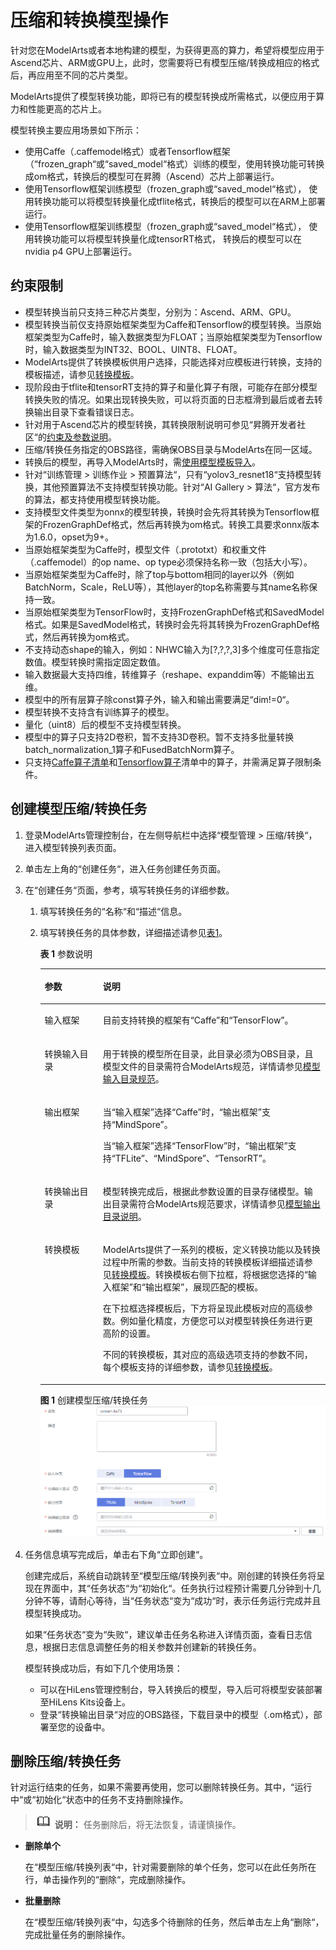 # 压缩和转换模型操作<a name="modelarts_23_0107"></a>

针对您在ModelArts或者本地构建的模型，为获得更高的算力，希望将模型应用于Ascend芯片、ARM或GPU上，此时，您需要将已有模型压缩/转换成相应的格式后，再应用至不同的芯片类型。

ModelArts提供了模型转换功能，即将已有的模型转换成所需格式，以便应用于算力和性能更高的芯片上。

模型转换主要应用场景如下所示：

-   使用Caffe（.caffemodel格式）或者Tensorflow框架（“frozen\_graph“或“saved\_model“格式）训练的模型，使用转换功能可转换成om格式，转换后的模型可在昇腾（Ascend）芯片上部署运行。
-   使用Tensorflow框架训练模型（frozen\_graph或“saved\_model“格式）， 使用转换功能可以将模型转换量化成tflite格式，转换后的模型可以在ARM上部署运行。
-   使用Tensorflow框架训练模型（frozen\_graph或“saved\_model“格式）， 使用转换功能可以将模型转换量化成tensorRT格式， 转换后的模型可以在nvidia p4 GPU上部署运行。

## 约束限制<a name="section16868162912128"></a>

-   模型转换当前只支持三种芯片类型，分别为：Ascend、ARM、GPU。
-   模型转换当前仅支持原始框架类型为Caffe和Tensorflow的模型转换。当原始框架类型为Caffe时，输入数据类型为FLOAT；当原始框架类型为Tensorflow时，输入数据类型为INT32、BOOL、UINT8、FLOAT。
-   ModelArts提供了转换模板供用户选择，只能选择对应模板进行转换，支持的模板描述，请参见[转换模板](转换模板.md)。
-   现阶段由于tflite和tensorRT支持的算子和量化算子有限，可能存在部分模型转换失败的情况。如果出现转换失败，可以将页面的日志框滑到最后或者去转换输出目录下查看错误日志。
-   针对用于Ascend芯片的模型转换，其转换限制说明可参见“昇腾开发者社区“的[约束及参数说明](https://support.huaweicloud.com/mcg-atlas200dkappc32/atlasmc_05_0003.html)。
-   压缩/转换任务指定的OBS路径，需确保OBS目录与ModelArts在同一区域。
-   转换后的模型，再导入ModelArts时，需[使用模型模板导入](从模板中选择元模型.md)。
-   针对“训练管理 \> 训练作业 \> 预置算法“，只有“yolov3\_resnet18“支持模型转换，其他预置算法不支持模型转换功能。针对“AI Gallery \> 算法“，官方发布的算法，都支持使用模型转换功能。
-   支持模型文件类型为onnx的模型转换，转换时会先将其转换为Tensorflow框架的FrozenGraphDef格式，然后再转换为om格式。转换工具要求onnx版本为1.6.0，opset为9+。
-   当原始框架类型为Caffe时，模型文件（.prototxt）和权重文件（.caffemodel）的op name、op type必须保持名称一致（包括大小写）。
-   当原始框架类型为Caffe时，除了top与bottom相同的layer以外（例如BatchNorm，Scale，ReLU等），其他layer的top名称需要与其name名称保持一致。
-   当原始框架类型为TensorFlow时，支持FrozenGraphDef格式和SavedModel 格式。如果是SavedModel格式，转换时会先将其转换为FrozenGraphDef格式，然后再转换为om格式。
-   不支持动态shape的输入，例如：NHWC输入为\[?,?,?,3\]多个维度可任意指定数值。模型转换时需指定固定数值。
-   输入数据最大支持四维，转维算子（reshape、expanddim等）不能输出五维。
-   模型中的所有层算子除const算子外，输入和输出需要满足“dim!=0“。
-   模型转换不支持含有训练算子的模型。
-   量化（uint8）后的模型不支持模型转换。
-   模型中的算子只支持2D卷积，暂不支持3D卷积。暂不支持多批量转换batch\_normalization\_1算子和FusedBatchNorm算子。
-   只支持[Caffe算子清单](https://support.huaweicloud.com/opl-atlas500app/atlasoperator_09_0004.html)和[Tensorflow算子](https://support.huaweicloud.com/opl-atlas500app/atlasoperator_09_0005.html)清单中的算子，并需满足算子限制条件。

## 创建模型压缩/转换任务<a name="section19166537203616"></a>

1.  登录ModelArts管理控制台，在左侧导航栏中选择“模型管理 \>  压缩/转换“，进入模型转换列表页面。
2.  单击左上角的“创建任务“，进入任务创建任务页面。
3.  在“创建任务“页面，参考，填写转换任务的详细参数。
    1.  填写转换任务的“名称“和“描述“信息。
    2.  填写转换任务的具体参数，详细描述请参见[表1](#table365172905220)。

        **表 1**  参数说明

        <a name="table365172905220"></a>
        <table><thead align="left"><tr id="row165162935216"><th class="cellrowborder" valign="top" width="20.39%" id="mcps1.2.3.1.1"><p id="p1766172965210"><a name="p1766172965210"></a><a name="p1766172965210"></a>参数</p>
        </th>
        <th class="cellrowborder" valign="top" width="79.61%" id="mcps1.2.3.1.2"><p id="p1466729145210"><a name="p1466729145210"></a><a name="p1466729145210"></a>说明</p>
        </th>
        </tr>
        </thead>
        <tbody><tr id="row16632985213"><td class="cellrowborder" valign="top" width="20.39%" headers="mcps1.2.3.1.1 "><p id="p16230113165212"><a name="p16230113165212"></a><a name="p16230113165212"></a>输入框架</p>
        </td>
        <td class="cellrowborder" valign="top" width="79.61%" headers="mcps1.2.3.1.2 "><p id="p1922903165210"><a name="p1922903165210"></a><a name="p1922903165210"></a>目前支持转换的框架有<span class="parmname" id="parmname19454141825912"><a name="parmname19454141825912"></a><a name="parmname19454141825912"></a>“Caffe”</span>和<span class="parmname" id="parmname623032025915"><a name="parmname623032025915"></a><a name="parmname623032025915"></a>“TensorFlow”</span>。</p>
        </td>
        </tr>
        <tr id="row136613294525"><td class="cellrowborder" valign="top" width="20.39%" headers="mcps1.2.3.1.1 "><p id="p132291931185218"><a name="p132291931185218"></a><a name="p132291931185218"></a>转换输入目录</p>
        </td>
        <td class="cellrowborder" valign="top" width="79.61%" headers="mcps1.2.3.1.2 "><p id="p820818312522"><a name="p820818312522"></a><a name="p820818312522"></a>用于转换的模型所在目录，此目录必须为OBS目录，且模型文件的目录需符合ModelArts规范，详情请参见<a href="模型输入目录规范.md">模型输入目录规范</a>。</p>
        </td>
        </tr>
        <tr id="row138213335529"><td class="cellrowborder" valign="top" width="20.39%" headers="mcps1.2.3.1.1 "><p id="p1582183313527"><a name="p1582183313527"></a><a name="p1582183313527"></a>输出框架</p>
        </td>
        <td class="cellrowborder" valign="top" width="79.61%" headers="mcps1.2.3.1.2 "><p id="p9822173315527"><a name="p9822173315527"></a><a name="p9822173315527"></a>当<span class="parmname" id="parmname13701301338"><a name="parmname13701301338"></a><a name="parmname13701301338"></a>“输入框架”</span>选择<span class="parmname" id="parmname184212618118"><a name="parmname184212618118"></a><a name="parmname184212618118"></a>“Caffe”</span>时，<span class="parmname" id="parmname849085731"><a name="parmname849085731"></a><a name="parmname849085731"></a>“输出框架”</span>支持<span class="parmname" id="parmname826554513"><a name="parmname826554513"></a><a name="parmname826554513"></a>“MindSpore”</span>。</p>
        <p id="p194541537615"><a name="p194541537615"></a><a name="p194541537615"></a>当<span class="parmname" id="parmname137611821839"><a name="parmname137611821839"></a><a name="parmname137611821839"></a>“输入框架”</span>选择<span class="parmname" id="parmname1238713441618"><a name="parmname1238713441618"></a><a name="parmname1238713441618"></a>“TensorFlow”</span>时，<span class="parmname" id="parmname8690679314"><a name="parmname8690679314"></a><a name="parmname8690679314"></a>“输出框架”</span>支持<span class="parmname" id="parmname1539316141422"><a name="parmname1539316141422"></a><a name="parmname1539316141422"></a>“TFLite”</span>、<span class="parmname" id="parmname3520155517117"><a name="parmname3520155517117"></a><a name="parmname3520155517117"></a>“MindSpore”</span>、<span class="parmname" id="parmname94541212923"><a name="parmname94541212923"></a><a name="parmname94541212923"></a>“TensorRT”</span>。</p>
        </td>
        </tr>
        <tr id="row19822143316528"><td class="cellrowborder" valign="top" width="20.39%" headers="mcps1.2.3.1.1 "><p id="p382216334525"><a name="p382216334525"></a><a name="p382216334525"></a>转换输出目录</p>
        </td>
        <td class="cellrowborder" valign="top" width="79.61%" headers="mcps1.2.3.1.2 "><p id="p382253355214"><a name="p382253355214"></a><a name="p382253355214"></a>模型转换完成后，根据此参数设置的目录存储模型。输出目录需符合ModelArts规范要求，详情请参见<a href="模型输出目录说明.md">模型输出目录说明</a>。</p>
        </td>
        </tr>
        <tr id="row206881843165813"><td class="cellrowborder" valign="top" width="20.39%" headers="mcps1.2.3.1.1 "><p id="p13688154315583"><a name="p13688154315583"></a><a name="p13688154315583"></a>转换模板</p>
        </td>
        <td class="cellrowborder" valign="top" width="79.61%" headers="mcps1.2.3.1.2 "><p id="p194811312000"><a name="p194811312000"></a><a name="p194811312000"></a>ModelArts提供了一系列的模板，定义转换功能以及转换过程中所需的参数。当前支持的转换模板详细描述请参见<a href="转换模板.md">转换模板</a>。转换模板右侧下拉框，将根据您选择的<span class="parmname" id="parmname26581054025"><a name="parmname26581054025"></a><a name="parmname26581054025"></a>“输入框架”</span>和<span class="parmname" id="parmname20267357828"><a name="parmname20267357828"></a><a name="parmname20267357828"></a>“输出框架”</span>，展现匹配的模板。</p>
        <p id="p197710264017"><a name="p197710264017"></a><a name="p197710264017"></a>在下拉框选择模板后，下方将呈现此模板对应的高级参数。例如量化精度，方便您可以对模型转换任务进行更高阶的设置。</p>
        <p id="p86044571502"><a name="p86044571502"></a><a name="p86044571502"></a>不同的转换模板，其对应的高级选项支持的参数不同，每个模板支持的详细参数，请参见<a href="转换模板.md">转换模板</a>。</p>
        </td>
        </tr>
        </tbody>
        </table>

        **图 1**  创建模型压缩/转换任务<a name="fig17781525135210"></a>  
        ![](figures/创建模型压缩-转换任务.png "创建模型压缩-转换任务")

4.  任务信息填写完成后，单击右下角“立即创建“。

    创建完成后，系统自动跳转至“模型压缩/转换列表“中。刚创建的转换任务将呈现在界面中，其“任务状态“为“初始化“。任务执行过程预计需要几分钟到十几分钟不等，请耐心等待，当“任务状态“变为“成功“时，表示任务运行完成并且模型转换成功。

    如果“任务状态“变为“失败“，建议单击任务名称进入详情页面，查看日志信息，根据日志信息调整任务的相关参数并创建新的转换任务。

    模型转换成功后，有如下几个使用场景：

    -   可以在HiLens管理控制台，导入转换后的模型，导入后可将模型安装部署至HiLens Kits设备上。
    -   登录“转换输出目录“对应的OBS路径，下载目录中的模型（.om格式），部署至您的设备中。


## 删除压缩/转换任务<a name="section1242118461436"></a>

针对运行结束的任务，如果不需要再使用，您可以删除转换任务。其中，“运行中“或“初始化“状态中的任务不支持删除操作。

>![](public_sys-resources/icon-note.gif) **说明：** 
>任务删除后，将无法恢复，请谨慎操作。

-   **删除单个**

    在“模型压缩/转换列表“中，针对需要删除的单个任务，您可以在此任务所在行，单击操作列的“删除“，完成删除操作。

-   **批量删除**

    在“模型压缩/转换列表“中，勾选多个待删除的任务，然后单击左上角“删除“，完成批量任务的删除操作。


